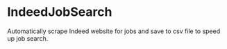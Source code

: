 # IndeedJobSearch
Automatically scrape Indeed website for jobs and save to csv file to speed up job search. 
